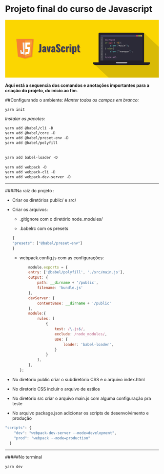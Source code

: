 # Projeto final do curso de Javascript

![Javascript](javascript.png)

**Aqui está a sequencia dos comandos e anotações importantes para a criação do projeto, do início ao fim**.


##Configurando o ambiente:
_Manter todos os campos em branco:_
```
yarn init
```


_Instalar os pacotes:_
```
yarn add @babel/cli -D
yarn add @babel/core -D
yarn add @babel/preset-env -D
yarn add @babel/polyfill


yarn add babel-loader -D

yarn add webpack -D
yarn add webpack-cli -D
yarn add webpack-dev-server -D
```
---


####Na raíz do projeto :
- Criar os diretórios public/ e src/
- Criar os arquivos:
    - .gitignore com o diretório node_modules/

    - .babelrc com os presets
    ```js
    {
    "presets": ["@babel/preset-env"]
    }
    ```
    - webpack.config.js com as configurações:
        ```js
            module.exports = {
            entry: ['@babel/polyfill', './src/main.js'],
            output: {
                path: __dirname + '/public',
                filename: 'bundle.js'
            },
            devServer: {
                contentBase: __dirname + '/public'
            },
            module:{
                rules: [
                    {
                        test: /\.js$/,
                        exclude: /node_modules/, 
                        use: {
                            loader: 'babel-loader',
                        }
                    }
                ],
            },
        };
        ```

- No diretorio public criar o subdiretório CSS e o arquivo index.html
- No diretorio CSS incluir o arquivo de estilos

- No diretório src criar o arquivo main.js com alguma configuração pra teste


- No arquivo package.json adicionar os scripts de desenvolvimento e produção

```js
"scripts": {
    "dev": "webpack-dev-server --mode=development",
    "prod": "webpack --mode=production"
  }

```
---
#####No terminal

```
yarn dev
```
